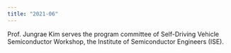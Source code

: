 ```yaml
---
title: "2021-06"
---
```


Prof. Jungrae Kim serves the program committee of Self-Driving Vehicle Semiconductor Workshop, the Institute of Semiconductor Engineers (ISE).

